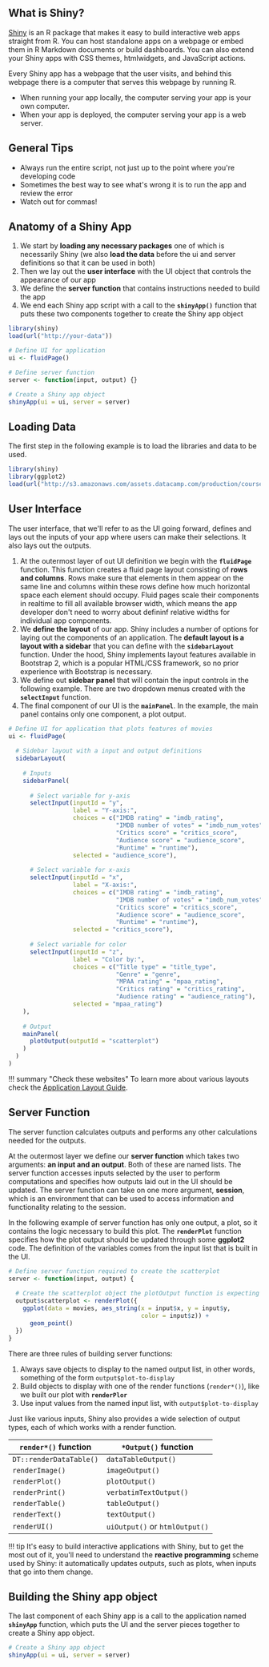 ## What is Shiny?

[Shiny](https://shiny.rstudio.com/) is an R package that makes it easy to build interactive web apps straight from R. You can host standalone apps on a webpage or embed them in R Markdown documents or build dashboards. You can also extend your Shiny apps with CSS themes, htmlwidgets, and JavaScript actions.

Every Shiny app has a webpage that the user visits, and behind this webpage there is a computer that serves this webpage by running R.

* When running your app locally, the computer serving your app is your own computer.
* When your app is deployed, the computer serving your app is a web server.

## General Tips

* Always run the entire script, not just up to the point where you're developing code
* Sometimes the best way to see what's wrong it is to run the app and review the error
* Watch out for commas!

## Anatomy of a Shiny App

1. We start by **loading any necessary packages** one of which is necessarily Shiny (we also **load the data** before the ui and server definitions so that it can be used in both)
2. Then we lay out the **user interface** with the UI object that controls the appearance of our app 
3. We define the **server function** that contains instructions needed to build the app
4. We end each Shiny app script with a call to the **`shinyApp()`** function that puts these two components together to create the Shiny app object

```r
library(shiny)
load(url("http://your-data"))

# Define UI for application
ui <- fluidPage()

# Define server function
server <- function(input, output) {}

# Create a Shiny app object
shinyApp(ui = ui, server = server)
```

## Loading Data

The first step in the following example is to load the libraries and data to be used.

```r
library(shiny)
library(ggplot2)
load(url("http://s3.amazonaws.com/assets.datacamp.com/production/course_4850/datasets/movies.Rdata"))
```

## User Interface

The user interface, that we'll refer to as the UI going forward, defines and lays out the inputs of your app where users can make their selections. It also lays out the outputs.

1. At the outermost layer of out UI definition we begin with the **`fluidPage`** function. This function creates a fluid page layout consisting of **rows and columns**. Rows make sure that elements in them appear on the same line and columns within these rows define how much horizontal space each element should occupy. Fluid pages scale their components in realtime to fill all available browser width, which means the app developer don't need to worry about defininf relative widths for individual app components. 
2. We **define the layout** of our app. Shiny includes a number of options for laying out the components of an application. The **default layout is a layout with a sidebar** that you can define with the **`sidebarLayout`** function. Under the hood, Shiny implements layout features available in Bootstrap 2, which is a popular HTML/CSS framework, so no prior experience with Bootstrap is necessary. 
3. We define out **sidebar panel** that will contain the input controls in the following example. There are two dropdown menus created with the **`selectInput`** function.
4. The final component of our UI is the **`mainPanel`**. In the example, the main panel contains only one component, a plot output.

```r
# Define UI for application that plots features of movies
ui <- fluidPage(
  
  # Sidebar layout with a input and output definitions
  sidebarLayout(
    
    # Inputs
    sidebarPanel(
      
      # Select variable for y-axis
      selectInput(inputId = "y", 
                  label = "Y-axis:",
                  choices = c("IMDB rating" = "imdb_rating", 
                              "IMDB number of votes" = "imdb_num_votes", 
                              "Critics score" = "critics_score", 
                              "Audience score" = "audience_score", 
                              "Runtime" = "runtime"), 
                  selected = "audience_score"),
      
      # Select variable for x-axis
      selectInput(inputId = "x", 
                  label = "X-axis:",
                  choices = c("IMDB rating" = "imdb_rating", 
                              "IMDB number of votes" = "imdb_num_votes", 
                              "Critics score" = "critics_score", 
                              "Audience score" = "audience_score", 
                              "Runtime" = "runtime"), 
                  selected = "critics_score"),
      
      # Select variable for color
      selectInput(inputId = "z", 
                  label = "Color by:",
                  choices = c("Title type" = "title_type", 
                              "Genre" = "genre", 
                              "MPAA rating" = "mpaa_rating", 
                              "Critics rating" = "critics_rating", 
                              "Audience rating" = "audience_rating"), 
                  selected = "mpaa_rating")
    ),
    
    # Output
    mainPanel(
      plotOutput(outputId = "scatterplot")
    )
  )
)
```

!!! summary "Check these websites"
    To learn more about various layouts check the [Application Layout Guide](https://shiny.rstudio.com/articles/layout-guide.html).

## Server Function

The server function calculates outputs and performs any other calculations needed for the outputs.

At the outermost layer we define our **server function** which takes two arguments: **an input and an output**. Both of these are named lists. The server function accesses inputs selected by the user to perform computations and specifies how outputs laid out in the UI should be updated. The server function can take on one more argument, **session**, which is an environment that can be used to access information and functionality relating to the session.

In the following example of server function has only one output, a plot, so it contains the logic necessary to build this plot. The **`renderPlot`** function specifies how the plot output should be updated through some **ggplot2** code. The definition of the variables comes from the input list that is built in the UI.

```r
# Define server function required to create the scatterplot
server <- function(input, output) {
  
  # Create the scatterplot object the plotOutput function is expecting
  output$scatterplot <- renderPlot({
    ggplot(data = movies, aes_string(x = input$x, y = input$y,
                                     color = input$z)) +
      geom_point()
  })
}
```

There are three rules of building server functions:

1. Always save objects to display to the named output list, in other words, something of the form `output$plot-to-display`
2. Build objects to display with one of the render functions (`render*()`), like we built our plot with **`renderPlor`**
3. Use input values from the named input list, with `output$plot-to-display`

Just like various inputs, Shiny also provides a wide selection of output types, each of which works with a render function. 

| `render*()` function | `*Output()` function            |
|----------------------|---------------------------------|
| `DT::renderDataTable()`  | `dataTableOutput()`             |
| `renderImage()`      | `imageOutput()`                 |
| `renderPlot()`       | `plotOutput()`                  |
| `renderPrint()`      | `verbatimTextOutput()`          |
| `renderTable()`      | `tableOutput()`                 |
| `renderText()`       | `textOutput()`                  |
| `renderUI()`         | `uiOutput()` or `htmlOutput()`  |

!!! tip
    It's easy to build interactive applications with Shiny, but to get the most out of it, you'll need to understand the **reactive programming** scheme used by Shiny: it automatically updates outputs, such as plots, when inputs that go into them change.

## Building the Shiny app object

The last component of each Shiny app is a call to the application named **`shinyApp`** function, which puts the UI and the server pieces together to create a Shiny app object.

```r
# Create a Shiny app object
shinyApp(ui = ui, server = server)
```
